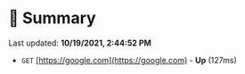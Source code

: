 # 📖 Summary
Last updated: **10/19/2021, 2:44:52 PM**

- `GET` [https://google.com](https://google.com) - **Up** (127ms)
